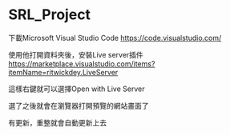 # SRL_Project

下載Microsoft Visual Studio Code
https://code.visualstudio.com/

使用他打開資料夾後，安裝Live server插件
https://marketplace.visualstudio.com/items?itemName=ritwickdey.LiveServer

這樣右鍵就可以選擇Open with Live Server

選了之後就會在瀏覽器打開預覽的網站畫面了

有更新，重整就會自動更新上去
